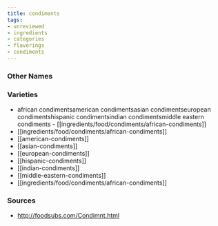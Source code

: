 ```yaml
---
title: condiments
tags:
- unreviewed
- ingredients
- categories
- flavorings
- condiments
---
```



### Other Names


### Varieties

* african condimentsamerican condimentsasian condimentseuropean condimentshispanic condimentsindian condimentsmiddle eastern condiments - [[ingredients/food/condiments/african-condiments]]
* [[ingredients/food/condiments/african-condiments]]
* [[american-condiments]]
* [[asian-condiments]]
* [[european-condiments]]
* [[hispanic-condiments]]
* [[indian-condiments]]
* [[middle-eastern-condiments]]
* [[ingredients/food/condiments/african-condiments]]

### Sources
* http://foodsubs.com/Condimnt.html
